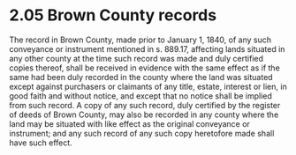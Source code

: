 2.05 Brown County records
=========================

The record in Brown County, made prior to January 1, 1840, of any such conveyance or instrument mentioned in s. 889.17, affecting lands situated in any other county at the time such record was made and duly certified copies thereof, shall be received in evidence with the same effect as if the same had been duly recorded in the county where the land was situated except against purchasers or claimants of any title, estate, interest or lien, in good faith and without notice, and except that no notice shall be implied from such record. A copy of any such record, duly certified by the register of deeds of Brown County, may also be recorded in any county where the land may be situated with like effect as the original conveyance or instrument; and any such record of any such copy heretofore made shall have such effect.